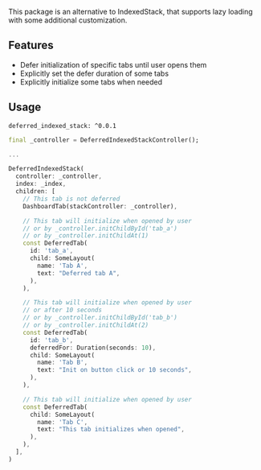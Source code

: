 This package is an alternative to IndexedStack, that supports lazy loading with some additional customization.

## Features

- Defer initialization of specific tabs until user opens them  
- Explicitly set the defer duration of some tabs  
- Explicitly initialize some tabs when needed  

## Usage

```
deferred_indexed_stack: ^0.0.1
```

```dart
final _controller = DeferredIndexedStackController();

...

DeferredIndexedStack(
  controller: _controller,
  index: _index,
  children: [
    // This tab is not deferred
    DashboardTab(stackController: _controller),

    // This tab will initialize when opened by user
    // or by _controller.initChildById('tab_a')
    // or by _controller.initChildAt(1)
    const DeferredTab(
      id: 'tab_a',
      child: SomeLayout(
        name: 'Tab A',
        text: "Deferred tab A",
      ),
    ),

    // This tab will initialize when opened by user
    // or after 10 seconds
    // or by _controller.initChildById('tab_b')
    // or by _controller.initChildAt(2)
    const DeferredTab(
      id: 'tab_b',
      deferredFor: Duration(seconds: 10),
      child: SomeLayout(
        name: 'Tab B',
        text: "Init on button click or 10 seconds",
      ),
    ),

    // This tab will initialize when opened by user
    const DeferredTab(
      child: SomeLayout(
        name: 'Tab C',
        text: "This tab initializes when opened",
      ),
    ),
  ],
)

